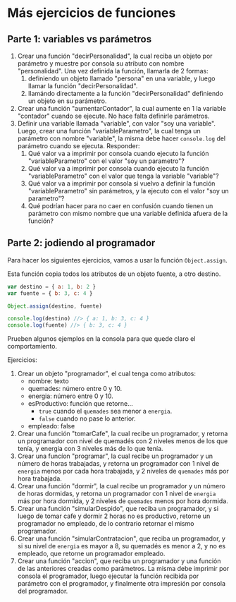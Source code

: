 # Más ejercicios de funciones

## Parte 1: variables vs parámetros

1. Crear una función "decirPersonalidad", la cual reciba un objeto por parámetro y muestre por consola su atributo con nombre "personalidad". Una vez definida la función, llamarla de 2 formas:
    1. definiendo un objeto llamado "persona" en una variable, y luego llamar la función "decirPersonalidad".
    1. llamándo directamente a la función "decirPersonalidad" definiendo un objeto en su parámetro.
1. Crear una función "aumentarContador", la cual aumente en 1 la variable "contador" cuando se ejecute. No hace falta definirle parámetros.
1. Definir una variable llamada "variable", con valor "soy una variable". Luego, crear una función "variableParametro", la cual tenga un parámetro con nombre "variable", la misma debe hacer `console.log` del parámetro cuando se ejecuta. Responder:
    1. Qué valor va a imprimir por consola cuando ejecuto la función "variableParametro" con el valor "soy un parametro"?
    1. Qué valor va a imprimir por consola cuando ejecuto la función "variableParametro" con el valor que tenga la variable "variable"?
    1. Qué valor va a imprimir por consola si vuelvo a definir la función "variableParametro" sin parámetros, y la ejecuto con el valor "soy un parametro"?
    1. Qué podrían hacer para no caer en confusión cuando tienen un parámetro con mismo nombre que una variable definida afuera de la función?

## Parte 2: jodiendo al programador

Para hacer los siguientes ejercicios, vamos a usar la función `Object.assign`.

Esta función copia todos los atributos de un objeto fuente, a otro destino.

```js
var destino = { a: 1, b: 2 }
var fuente = { b: 3, c: 4 }

Object.assign(destino, fuente)

console.log(destino) //> { a: 1, b: 3, c: 4 }
console.log(fuente) //> { b: 3, c: 4 }
```

Prueben algunos ejemplos en la consola para que quede claro el comportamiento.

Ejercicios:

1. Crear un objeto "programador", el cual tenga como atributos:
    - nombre: texto
    - quemades: número entre 0 y 10.
    - energia: número entre 0 y 10.
    - esProductivo: función que retorne...
        - `true` cuando el `quemades` sea menor a `energia`.
        - `false` cuando no pase lo anterior.
    - empleado: false
1. Crear una función "tomarCafe", la cual recibe un programador, y retorna un programador con nivel de quemadés con 2 niveles menos de los que tenía, y energia con 3 niveles más de lo que tenía.
1. Crear una funcíon "programar", la cual recibe un programador y un número de horas trabajadas, y retorna un programador con 1 nivel de `energia` menos por cada hora trabajada, y 2 niveles de `quemades` más por hora trabajada.
1. Crear una función "dormir", la cual recibe un programador y un número de horas dormidas, y retorna un programador con 1 nivel de `energia` más por hora dormida, y 2 niveles de `quemades` menos por hora dormida.
1. Crear una función "simularDespido", que reciba un programador, y si luego de tomar cafe y dormir 2 horas no es productivo, retorne un programador no empleado, de lo contrario retornar el mismo programador.
1. Crear una función "simularContratacion", que reciba un programador, y si su nivel de `energia` es mayor a 8, su quemadés es menor a 2, y no es empleado, que retorne un programador empleado.
1. Crear una función "accion", que reciba un programador y una función de las anteriores creadas como parámetros. La misma debe imprimir por consola el programador, luego ejecutar la función recibida por parámetro con el programador, y finalmente otra impresión por consola del programador.
